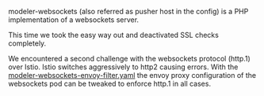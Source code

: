 modeler-websockets (also referred as pusher host in the config) is a PHP implementation of a websockets server.

This time we took the easy way out and deactivated SSL checks completely.

We encountered a second challenge with the websockets protocol (http.1) over Istio. Istio switches aggressively to http2 causing errors. With the [modeler-websockets-envoy-filter.yaml](modeler-websockets-envoy-filter.yaml) the envoy proxy configuration of the websockets pod can be tweaked to enforce http.1 in all cases.